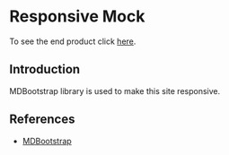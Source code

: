 # Responsive Mock

To see the end product click [here](https://narendrakpatel.github.io/Responsive-mock/).

## Introduction

MDBootstrap library is used to make this site responsive.

## References

* [MDBootstrap](https://mdbootstrap.com/)